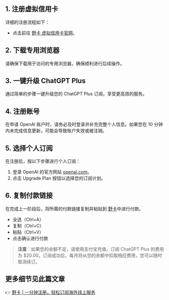## 1. 注册虚拟信用卡

详细的注册流程如下：

- 点击前往 [野卡 虚拟信用卡官网](https://bit.ly/bewildcard)。

## 2. 下载专用浏览器

请确保下载用于访问的专用浏览器，确保顺利进行后续操作。

## 3. 一键升级 ChatGPT Plus

通过简单的步骤一键升级您的 ChatGPT Plus 订阅，享受更高效的服务。

## 4. 注册账号

在申请 OpenAI 账户时，请务必及时登录并补充完整个人信息。如果您在 10 分钟内未完成信息更新，可能会导致账户失效或被注销。

## 5. 选择个人订阅

在注册后，按以下步骤进行个人订阅：

1. 登录 OpenAI 的官方网站 [openai.com](https://openai.com/)。
2. 点击 Upgrade Plan 按钮以选择您的订阅计划。

## 6. 复制付款链接 

在完成上一阶段后，将所需的付款链接复制并粘贴到 [野卡](https://bit.ly/bewildcard)中进行付款。

- 全选（Ctrl+A）
- 复制（Ctrl+C）
- 粘贴（Ctrl+V）
- 点击确认进行付款

> **注意**：如果您的余额不足，请使用支付宝充值，订阅 ChatGPT Plus 的费用为 $20.00。订阅成功后，每月将从您的余额中扣取相应费用，您可以随时取消续订。

## 更多细节见此篇文章

👉 [野卡 | 一分钟注册，轻松订阅海外线上服务](https://bit.ly/bewildcard)